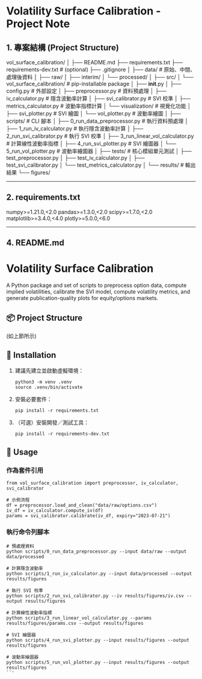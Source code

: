 # Volatility Surface Calibration - Project Note

## 1. 專案結構 (Project Structure)

vol_surface_calibration/
│
├── README.md
├── requirements.txt
├── requirements-dev.txt   # (optional)
├── .gitignore
│
├── data/                  # 原始、中間、處理後資料
│   ├── raw/
│   ├── interim/
│   └── processed/
│
├── src/
│   └── vol_surface_calibration/  # pip-installable package
│       ├── __init__.py
│       ├── config.py             # 外部設定
│       ├── preprocessor.py       # 資料預處理
│       ├── iv_calculator.py      # 隱含波動率計算
│       ├── svi_calibrator.py     # SVI 校準
│       ├── metrics_calculator.py # 波動率指標計算
│       └── visualization/        # 視覺化功能
│           ├── svi_plotter.py    # SVI 繪圖
│           └── vol_plotter.py    # 波動率繪圖
│
├── scripts/                # CLI 腳本
│   ├── 0_run_data_preprocessor.py     # 執行資料預處理
│   ├── 1_run_iv_calculator.py         # 執行隱含波動率計算
│   ├── 2_run_svi_calibrator.py        # 執行 SVI 校準
│   ├── 3_run_linear_vol_calculator.py # 計算線性波動率指標
│   ├── 4_run_svi_plotter.py           # SVI 繪圖器
│   └── 5_run_vol_plotter.py           # 波動率繪圖器
│
├── tests/                  # 核心模組單元測試
│   ├── test_preprocessor.py
│   ├── test_iv_calculator.py
│   ├── test_svi_calibrator.py
│   └── test_metrics_calculator.py
│
└── results/                # 輸出結果
    └── figures/

---

## 2. requirements.txt

numpy>=1.21.0,<2.0
pandas>=1.3.0,<2.0
scipy>=1.7.0,<2.0
matplotlib>=3.4.0,<4.0
plotly>=5.0.0,<6.0

---

## 4. README.md

# Volatility Surface Calibration

A Python package and set of scripts to preprocess option data, compute implied volatilities, calibrate the SVI model, compute volatility metrics, and generate publication-quality plots for equity/options markets.

## 📦 Project Structure

(如上節所示)

## 🚀 Installation

1. 建議先建立並啟動虛擬環境：
   ```
   python3 -m venv .venv
   source .venv/bin/activate
   ```
2. 安裝必要套件：
   ```
   pip install -r requirements.txt
   ```
3. （可選）安裝開發／測試工具：
   ```
   pip install -r requirements-dev.txt
   ```

## 🔧 Usage

### 作為套件引用
```
from vol_surface_calibration import preprocessor, iv_calculator, svi_calibrator

# 示例流程
df = preprocessor.load_and_clean("data/raw/options.csv")
iv_df = iv_calculator.compute_iv(df)
params = svi_calibrator.calibrate(iv_df, expiry="2023-07-21")
```

### 執行命令列腳本
```
# 預處理資料
python scripts/0_run_data_preprocessor.py --input data/raw --output data/processed

# 計算隱含波動率
python scripts/1_run_iv_calculator.py --input data/processed --output results/figures

# 執行 SVI 校準
python scripts/2_run_svi_calibrator.py --iv results/figures/iv.csv --output results/figures

# 計算線性波動率指標
python scripts/3_run_linear_vol_calculator.py --params results/figures/params.csv --output results/figures

# SVI 繪圖器
python scripts/4_run_svi_plotter.py --input results/figures --output results/figures

# 波動率繪圖器
python scripts/5_run_vol_plotter.py --input results/figures --output results/figures
``'
